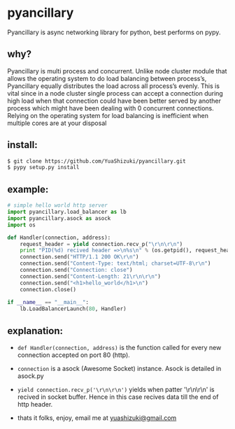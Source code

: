 pyancillary
===========
Pyancillary is async networking library for python, best performs on pypy.

why?
---
Pyancillary is multi process and concurrent. Unlike node cluster module that allows the operating system to do load balancing between process’s, Pyancillary equally distributes the load across all process’s evenly. This is vital since in a node cluster single process can accept a connection during high load when that connection could have been better served by another process which might have been dealing with 0 concurrent connections. Relying on the operating system for load balancing is inefficient when multiple cores are at your disposal

install:
----------
```bash
$ git clone https://github.com/YuaShizuki/pyancillary.git
$ pypy setup.py install
```
example:
-------
```python
# simple hello world http server
import pyancillary.load_balancer as lb
import pyancillary.asock as asock
import os

def Handler(connection, address):
    request_header = yield connection.recv_p("\r\n\r\n")
    print "PID(%d) recived header =>\n%s\n" % (os.getpid(), request_header.strip())
    connection.send("HTTP/1.1 200 OK\r\n")
    connection.send("Content-Type: text/html; charset=UTF-8\r\n")
    connection.send("Connection: close")
    connection.send("Content-Length: 21\r\n\r\n")
    connection.send("<h1>hello_world</h1>\n")
    connection.close()
                                    
if __name__ == "__main__":
    lb.LoadBalancerLaunch(80, Handler)
```
explanation:
------------
*   `def Handler(connection, address)` is the function called for every new connection
accepted on port 80 (http). 

*   `connection` is a asock (Awesome Socket) instance. Asock is detailed in asock.py

*   `yield connection.recv_p('\r\n\r\n')` yields when patter '\r\n\r\n' is recived in socket buffer. Hence in this case recives data till the end of http header.

*   thats it folks, enjoy, email me at yuashizuki@gmail.com
